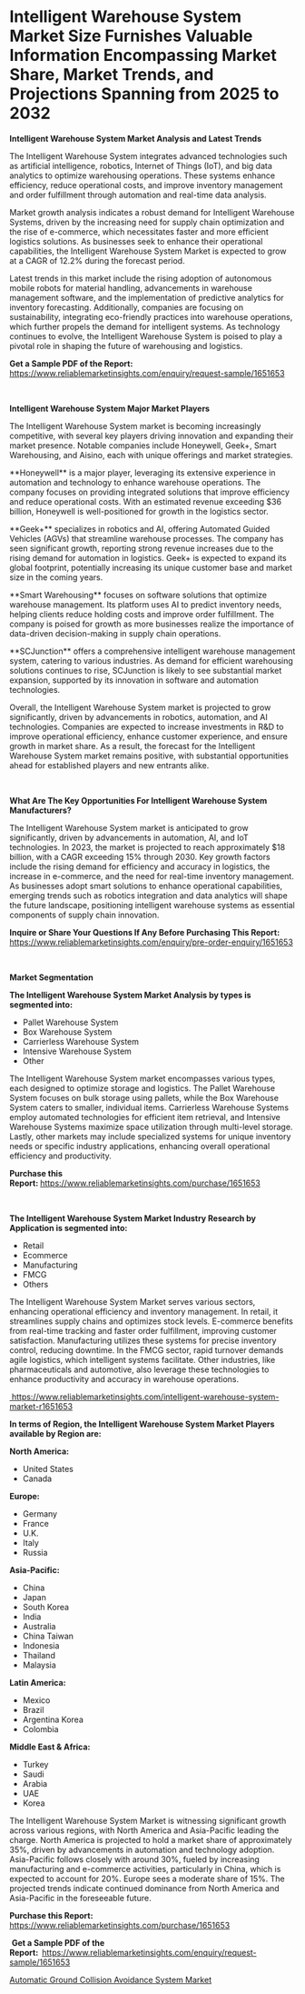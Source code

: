 <p><h1>Intelligent Warehouse System Market Size Furnishes Valuable Information Encompassing Market Share, Market Trends, and Projections Spanning from 2025 to 2032</h1></p><p><strong>Intelligent Warehouse System Market Analysis and Latest Trends</strong></p>
<p><p>The Intelligent Warehouse System integrates advanced technologies such as artificial intelligence, robotics, Internet of Things (IoT), and big data analytics to optimize warehousing operations. These systems enhance efficiency, reduce operational costs, and improve inventory management and order fulfillment through automation and real-time data analysis. </p><p>Market growth analysis indicates a robust demand for Intelligent Warehouse Systems, driven by the increasing need for supply chain optimization and the rise of e-commerce, which necessitates faster and more efficient logistics solutions. As businesses seek to enhance their operational capabilities, the Intelligent Warehouse System Market is expected to grow at a CAGR of 12.2% during the forecast period.</p><p>Latest trends in this market include the rising adoption of autonomous mobile robots for material handling, advancements in warehouse management software, and the implementation of predictive analytics for inventory forecasting. Additionally, companies are focusing on sustainability, integrating eco-friendly practices into warehouse operations, which further propels the demand for intelligent systems. As technology continues to evolve, the Intelligent Warehouse System is poised to play a pivotal role in shaping the future of warehousing and logistics.</p></p>
<p><strong>Get a Sample PDF of the Report:&nbsp;</strong> <a href="https://www.reliablemarketinsights.com/enquiry/request-sample/1651653?utm_campaign=2143&utm_medium=2&utm_source=Github&utm_content=ia&utm_term=17022025&utm_id=intelligent-warehouse-system">https://www.reliablemarketinsights.com/enquiry/request-sample/1651653</a></p>
<p>&nbsp;</p>
<p><strong>Intelligent Warehouse System Major Market Players</strong></p>
<p><p>The Intelligent Warehouse System market is becoming increasingly competitive, with several key players driving innovation and expanding their market presence. Notable companies include Honeywell, Geek+, Smart Warehousing, and Aisino, each with unique offerings and market strategies.</p><p>**Honeywell** is a major player, leveraging its extensive experience in automation and technology to enhance warehouse operations. The company focuses on providing integrated solutions that improve efficiency and reduce operational costs. With an estimated revenue exceeding $36 billion, Honeywell is well-positioned for growth in the logistics sector.</p><p>**Geek+** specializes in robotics and AI, offering Automated Guided Vehicles (AGVs) that streamline warehouse processes. The company has seen significant growth, reporting strong revenue increases due to the rising demand for automation in logistics. Geek+ is expected to expand its global footprint, potentially increasing its unique customer base and market size in the coming years.</p><p>**Smart Warehousing** focuses on software solutions that optimize warehouse management. Its platform uses AI to predict inventory needs, helping clients reduce holding costs and improve order fulfillment. The company is poised for growth as more businesses realize the importance of data-driven decision-making in supply chain operations.</p><p>**SCJunction** offers a comprehensive intelligent warehouse management system, catering to various industries. As demand for efficient warehousing solutions continues to rise, SCJunction is likely to see substantial market expansion, supported by its innovation in software and automation technologies.</p><p>Overall, the Intelligent Warehouse System market is projected to grow significantly, driven by advancements in robotics, automation, and AI technologies. Companies are expected to increase investments in R&D to improve operational efficiency, enhance customer experience, and ensure growth in market share. As a result, the forecast for the Intelligent Warehouse System market remains positive, with substantial opportunities ahead for established players and new entrants alike.</p></p>
<p>&nbsp;</p>
<p><strong>What Are The Key Opportunities For Intelligent Warehouse System Manufacturers?</strong></p>
<p><p>The Intelligent Warehouse System market is anticipated to grow significantly, driven by advancements in automation, AI, and IoT technologies. In 2023, the market is projected to reach approximately $18 billion, with a CAGR exceeding 15% through 2030. Key growth factors include the rising demand for efficiency and accuracy in logistics, the increase in e-commerce, and the need for real-time inventory management. As businesses adopt smart solutions to enhance operational capabilities, emerging trends such as robotics integration and data analytics will shape the future landscape, positioning intelligent warehouse systems as essential components of supply chain innovation.</p></p>
<p><strong>Inquire or Share Your Questions If Any Before Purchasing This Report:</strong> <a href="https://www.reliablemarketinsights.com/enquiry/pre-order-enquiry/1651653?utm_campaign=2143&utm_medium=2&utm_source=Github&utm_content=ia&utm_term=17022025&utm_id=intelligent-warehouse-system">https://www.reliablemarketinsights.com/enquiry/pre-order-enquiry/1651653</a></p>
<p>&nbsp;</p>
<p><strong>Market Segmentation</strong></p>
<p><strong>The Intelligent Warehouse System Market Analysis by types is segmented into:</strong></p>
<p><ul><li>Pallet Warehouse System</li><li>Box Warehouse System</li><li>Carrierless Warehouse System</li><li>Intensive Warehouse System</li><li>Other</li></ul></p>
<p><p>The Intelligent Warehouse System market encompasses various types, each designed to optimize storage and logistics. The Pallet Warehouse System focuses on bulk storage using pallets, while the Box Warehouse System caters to smaller, individual items. Carrierless Warehouse Systems employ automated technologies for efficient item retrieval, and Intensive Warehouse Systems maximize space utilization through multi-level storage. Lastly, other markets may include specialized systems for unique inventory needs or specific industry applications, enhancing overall operational efficiency and productivity.</p></p>
<p><strong>Purchase this Report:&nbsp;</strong><a href="https://www.reliablemarketinsights.com/purchase/1651653?utm_campaign=2143&utm_medium=2&utm_source=Github&utm_content=ia&utm_term=17022025&utm_id=intelligent-warehouse-system">https://www.reliablemarketinsights.com/purchase/1651653</a></p>
<p>&nbsp;</p>
<p><strong>The Intelligent Warehouse System Market Industry Research by Application is segmented into:</strong></p>
<p><ul><li>Retail</li><li>Ecommerce</li><li>Manufacturing</li><li>FMCG</li><li>Others</li></ul></p>
<p><p>The Intelligent Warehouse System Market serves various sectors, enhancing operational efficiency and inventory management. In retail, it streamlines supply chains and optimizes stock levels. E-commerce benefits from real-time tracking and faster order fulfillment, improving customer satisfaction. Manufacturing utilizes these systems for precise inventory control, reducing downtime. In the FMCG sector, rapid turnover demands agile logistics, which intelligent systems facilitate. Other industries, like pharmaceuticals and automotive, also leverage these technologies to enhance productivity and accuracy in warehouse operations.</p></p>
<p><a href="https://www.reliablemarketinsights.com/intelligent-warehouse-system-market-r1651653?utm_campaign=2143&utm_medium=2&utm_source=Github&utm_content=ia&utm_term=17022025&utm_id=intelligent-warehouse-system">&nbsp;https://www.reliablemarketinsights.com/intelligent-warehouse-system-market-r1651653</a></p>
<p><strong>In terms of Region, the Intelligent Warehouse System Market Players available by Region are:</strong></p>
<p>
    <p> <strong> North America: </strong>
        <ul>
            <li>United States</li>
            <li>Canada</li>
        </ul>
        </p> 
    <p> <strong> Europe: </strong>
        <ul>
            <li>Germany</li>
            <li>France</li>
            <li>U.K.</li>
            <li>Italy</li>
            <li>Russia</li>
        </ul>
        </p> 
    <p> <strong> Asia-Pacific: </strong>
        <ul>
            <li>China</li>
            <li>Japan</li>
            <li>South Korea</li>
            <li>India</li>
            <li>Australia</li>
            <li>China Taiwan</li>
            <li>Indonesia</li>
            <li>Thailand</li>
            <li>Malaysia</li>
        </ul>
        </p> 
    <p> <strong> Latin America: </strong>
        <ul>
            <li>Mexico</li>
            <li>Brazil</li>
            <li>Argentina Korea</li>
            <li>Colombia</li>
        </ul>
        </p> 
    <p> <strong> Middle East & Africa: </strong>
        <ul>
            <li>Turkey</li>
            <li>Saudi</li>
            <li>Arabia</li>
            <li>UAE</li>
            <li>Korea</li>
        </ul>
    </p>
    </p>
<p><p>The Intelligent Warehouse System Market is witnessing significant growth across various regions, with North America and Asia-Pacific leading the charge. North America is projected to hold a market share of approximately 35%, driven by advancements in automation and technology adoption. Asia-Pacific follows closely with around 30%, fueled by increasing manufacturing and e-commerce activities, particularly in China, which is expected to account for 20%. Europe sees a moderate share of 15%. The projected trends indicate continued dominance from North America and Asia-Pacific in the foreseeable future.</p></p>
<p><strong>Purchase this Report: </strong><a href="https://www.reliablemarketinsights.com/purchase/1651653?utm_campaign=2143&utm_medium=2&utm_source=Github&utm_content=ia&utm_term=17022025&utm_id=intelligent-warehouse-system">https://www.reliablemarketinsights.com/purchase/1651653</a></p>
<p>&nbsp;<strong>Get a Sample PDF of the Report:&nbsp;&nbsp;</strong><a href="https://www.reliablemarketinsights.com/enquiry/request-sample/1651653?utm_campaign=2143&utm_medium=2&utm_source=Github&utm_content=ia&utm_term=17022025&utm_id=intelligent-warehouse-system">https://www.reliablemarketinsights.com/enquiry/request-sample/1651653</a></p>
<p><strong></strong></p>
<p><p><a href="https://github.com/NargisHussain75/Market-Research-Report-List-1/blob/main/automatic-ground-collision-avoidance-system-market.md?utm_campaign=2143&utm_medium=2&utm_source=Github&utm_content=ia&utm_term=17022025&utm_id=intelligent-warehouse-system">Automatic Ground Collision Avoidance System Market</a></p></p>